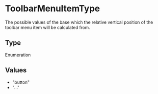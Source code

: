 # ToolbarMenuItemType

The possible values of the base which the relative vertical position of the toolbar menu item will be calculated from.

## Type

Enumeration

## Values

- "button"
- "..."
